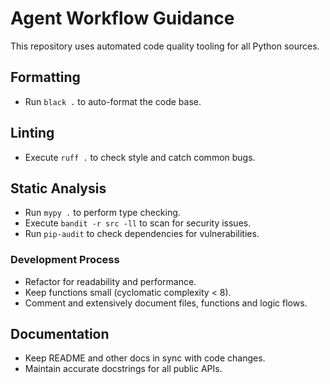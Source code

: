 # Agent Workflow Guidance

This repository uses automated code quality tooling for all Python sources.

## Formatting

- Run `black .` to auto-format the code base.

## Linting

- Execute `ruff .` to check style and catch common bugs.

## Static Analysis

- Run `mypy .` to perform type checking.
- Execute `bandit -r src -ll` to scan for security issues.
- Run `pip-audit` to check dependencies for vulnerabilities.

### Development Process

- Refactor for readability and performance.
- Keep functions small (cyclomatic complexity < 8).
- Comment and extensively document files, functions and logic flows.

## Documentation

- Keep README and other docs in sync with code changes.
- Maintain accurate docstrings for all public APIs.
